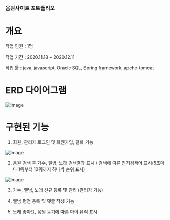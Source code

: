 ### 음원사이트 포트폴리오

# 개요

작업 인원 : 1명

작업 기간 : 2020.11.18 ~ 2020.12.11

작업 툴 : java, javascript, Oracle SQL, Spring framework, apche-tomcat

# ERD 다이어그램
![Image](https://github.com/user-attachments/assets/7908722d-c88b-4d05-a44c-0760e5801dae)

# 구현된 기능

1. 회원, 관리자 로그인 및 회원가입, 탈퇴 기능

![Image](https://github.com/user-attachments/assets/ac4e985f-4b39-40e7-a042-64ed8f610739)

2. 음원 검색 후 가수, 앨범, 노래 검색결과 표시 / 검색에 따른 인기검색어 표시(5초마다 1위부터 10위까지 하나씩 순위 표시)

![Image](https://github.com/user-attachments/assets/c545e1f1-535a-4dcc-bf4f-366906a36c3d)

3. 가수, 앨범, 노래 신규 등록 및 관리 (관리자 기능)

4. 앨범 평점 등록 및 댓글 작성 기능

5. 노래 좋아요, 음원 듣기에 따른 마이 뮤직 표시
